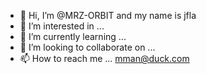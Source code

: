 - 👋 Hi, I’m @MRZ-ORBIT and my name is jfla
- 👀 I’m interested in ...
- 🌱 I’m currently learning ...
- 💞️ I’m looking to collaborate on ...
- 📫 How to reach me ... mman@duck.com

<!---
MRZ-ORBIT/MRZ-ORBIT is a ✨ special ✨ repository because its `README.md` (this file) appears on your GitHub profile.
You can click the Preview link to take a look at your changes.
--->
